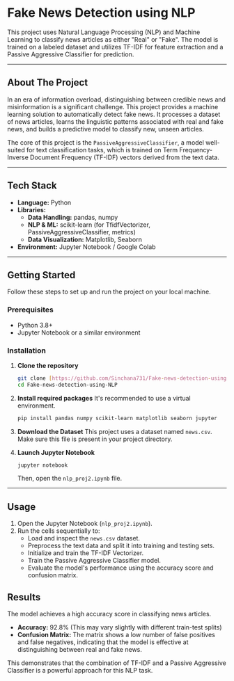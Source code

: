 # Fake News Detection using NLP

This project uses Natural Language Processing (NLP) and Machine Learning to classify news articles as either "Real" or "Fake". The model is trained on a labeled dataset and utilizes TF-IDF for feature extraction and a Passive Aggressive Classifier for prediction.

---

## About The Project

In an era of information overload, distinguishing between credible news and misinformation is a significant challenge. This project provides a machine learning solution to automatically detect fake news. It processes a dataset of news articles, learns the linguistic patterns associated with real and fake news, and builds a predictive model to classify new, unseen articles.

The core of this project is the `PassiveAggressiveClassifier`, a model well-suited for text classification tasks, which is trained on Term Frequency-Inverse Document Frequency (TF-IDF) vectors derived from the text data.

---

## Tech Stack

* **Language:** Python
* **Libraries:**
    * **Data Handling:** pandas, numpy
    * **NLP & ML:** scikit-learn (for TfidfVectorizer, PassiveAggressiveClassifier, metrics)
    * **Data Visualization:** Matplotlib, Seaborn
* **Environment:** Jupyter Notebook / Google Colab

---

## Getting Started

Follow these steps to set up and run the project on your local machine.

### Prerequisites

* Python 3.8+
* Jupyter Notebook or a similar environment

### Installation

1.  **Clone the repository**
    ```sh
    git clone [https://github.com/Sinchana731/Fake-news-detection-using-NLP.git](https://github.com/Sinchana731/Fake-news-detection-using-NLP.git)
    cd Fake-news-detection-using-NLP
    ```

2.  **Install required packages**
    It's recommended to use a virtual environment.
    ```sh
    pip install pandas numpy scikit-learn matplotlib seaborn jupyter
    ```

3.  **Download the Dataset**
    This project uses a dataset named `news.csv`. Make sure this file is present in your project directory.

4.  **Launch Jupyter Notebook**
    ```sh
    jupyter notebook
    ```
    Then, open the `nlp_proj2.ipynb` file.

---

## Usage

1.  Open the Jupyter Notebook (`nlp_proj2.ipynb`).
2.  Run the cells sequentially to:
    * Load and inspect the `news.csv` dataset.
    * Preprocess the text data and split it into training and testing sets.
    * Initialize and train the TF-IDF Vectorizer.
    * Train the Passive Aggressive Classifier model.
    * Evaluate the model's performance using the accuracy score and confusion matrix.

## Results

The model achieves a high accuracy score in classifying news articles.

* **Accuracy:** 92.8% (This may vary slightly with different train-test splits)
* **Confusion Matrix:** The matrix shows a low number of false positives and false negatives, indicating that the model is effective at distinguishing between real and fake news.

This demonstrates that the combination of TF-IDF and a Passive Aggressive Classifier is a powerful approach for this NLP task.
